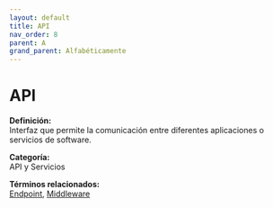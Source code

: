 ```yaml
---
layout: default
title: API
nav_order: 8
parent: A
grand_parent: Alfabéticamente
---
```


# API

**Definición:**  
Interfaz que permite la comunicación entre diferentes aplicaciones o servicios de software.

**Categoría:**  
API y Servicios 
  


**Términos relacionados:**  
[Endpoint](https://maleniski.github.io/diccionario-angl-tec-mx/docs/alfabeticamente/E/endpoint.html), [Middleware](https://maleniski.github.io/diccionario-angl-tec-mx/docs/alfabeticamente/M/middleware.html)
